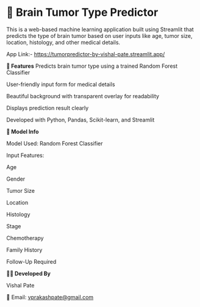 # 🧠 Brain Tumor Type Predictor
This is a web-based machine learning application built using Streamlit that predicts the type of brain tumor based on user inputs like age, tumor size, location, histology, and other medical details.

App Link:- https://tumorpredictor-by-vishal-pate.streamlit.app/

**🚀 Features**
Predicts brain tumor type using a trained Random Forest Classifier

User-friendly input form for medical details

Beautiful background with transparent overlay for readability

Displays prediction result clearly

Developed with Python, Pandas, Scikit-learn, and Streamlit



**🧪 Model Info**

Model Used: Random Forest Classifier

Input Features:

Age

Gender

Tumor Size

Location

Histology

Stage

Chemotherapy

Family History

Follow-Up Required



**👨‍💻 Developed By**

Vishal Pate

📧 Email: vprakashpate@gmail.com
